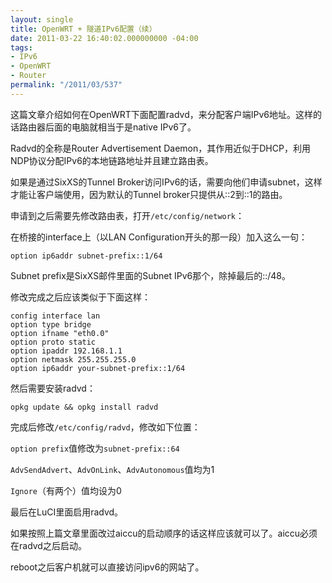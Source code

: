 ```yaml
---
layout: single
title: OpenWRT + 隧道IPv6配置（续）
date: 2011-03-22 16:40:02.000000000 -04:00
tags:
- IPv6
- OpenWRT
- Router
permalink: "/2011/03/537"
---
```

这篇文章介绍如何在OpenWRT下面配置radvd，来分配客户端IPv6地址。这样的话路由器后面的电脑就相当于是native IPv6了。

Radvd的全称是Router Advertisement Daemon，其作用近似于DHCP，利用NDP协议分配IPv6的本地链路地址并且建立路由表。

如果是通过SixXS的Tunnel Broker访问IPv6的话，需要向他们申请subnet，这样才能让客户端使用，因为默认的Tunnel broker只提供从::2到::1的路由。

申请到之后需要先修改路由表，打开`/etc/config/network`：

在桥接的interface上（以LAN Configuration开头的那一段）加入这么一句：

```
option ip6addr subnet-prefix::1/64
```

Subnet prefix是SixXS邮件里面的Subnet IPv6那个，除掉最后的::/48。

修改完成之后应该类似于下面这样：

```
config interface lan
option type bridge
option ifname "eth0.0"
option proto static
option ipaddr 192.168.1.1
option netmask 255.255.255.0
option ip6addr your-subnet-prefix::1/64
```

然后需要安装radvd：

```
opkg update && opkg install radvd
```

完成后修改`/etc/config/radvd`，修改如下位置：

`option prefix`值修改为`subnet-prefix::64`

`AdvSendAdvert`、`AdvOnLink`、`AdvAutonomous`值均为1

`Ignore`（有两个）值均设为0

最后在LuCI里面启用radvd。

如果按照上篇文章里面改过aiccu的启动顺序的话这样应该就可以了。aiccu必须在radvd之后启动。

reboot之后客户机就可以直接访问ipv6的网站了。